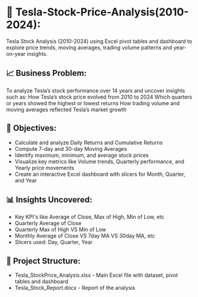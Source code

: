 # 🚗 Tesla-Stock-Price-Analysis(2010-2024):
Tesla Stock Analysis (2010-2024) using Excel pivot tables and dashboard to explore price trends, moving averages, trading volume patterns and year-on-year insights.
## 📈 Business Problem:
To analyze Tesla’s stock performance over 14 years and uncover insights such as:
How Tesla’s stock price evolved from 2010 to 2024
Which quarters or years showed the highest or lowest returns
How trading volume and moving averages reflected Tesla’s market growth
## 🎯 Objectives:
- Calculate and analyze Daily Returns and Cumulative Returns
- Compute 7-day and 30-day Moving Averages
- Identify maximum, minimum, and average stock prices
- Visualize key metrics like Volume trends, Quarterly performance, and Yearly price movements
- Create an interactive Excel dashboard with slicers for Month, Quarter, and Year
## 📊 Insights Uncovered:
- Key KPI's like Average of Close, Max of High, Min of Low, etc
- Quarterly Average of Close
- Quarterly Max of High VS Min of Low
- Monthly Average of Close VS 7day MA VS 30day MA, etc
- Slicers used: Day, Quarter, Year
## 📂 Project Structure:
- Tesla_StockPrice_Analysis.xlsx - Main Excel file with dataset, pivot tables and dashboard
- Tesla_Stock_Report.docx - Report of the analysis
